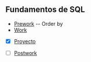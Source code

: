 ## Fundamentos de SQL

- [Prework](Prework)
-- Order by
- [Work](Work)
- [x] [Proyecto](Proyecto)
- [ ] [Postwork](Postwork)

